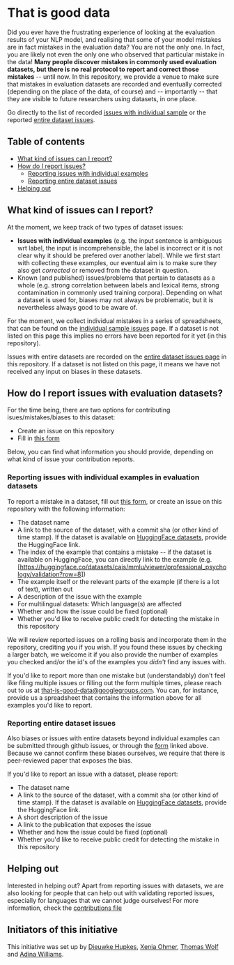 # That is good data

Did you ever have the frustrating experience of looking at the evaluation results of your NLP model, and realising that some of your model mistakes are in fact mistakes in the evaluation data?
You are not the only one.
In fact, you are likely not even the only one who observed that particular mistake in the data!
**Many people discover mistakes in commonly used evaluation datasets, but there is no real protocol to report and correct those mistakes** -- until now.
In this repository, we provide a venue to make sure that mistakes in evaluation datasets are recorded and eventually corrected (depending on the place of the data, of course) and -- importantly -- that they are visible to future researchers using datasets, in one place.

Go directly to the list of recorded [issues with individual sample](sample_issues.md) or the reported [entire dataset issues](dataset_issues.md).

## Table of contents
- [What kind of issues can I report?](https://github.com/huggingface/that_is_good_data#what-kind-of-issues-can-i-report)
- [How do I report issues?](https://github.com/huggingface/that_is_good_data#how-do-i-report-issues-with-evaluation-datasets)
    - [Reporting issues with individual examples](https://github.com/huggingface/that_is_good_data#reporting-issues-with-individual-examples-in-evaluation-datasets)
    - [Reporting entire dataset issues](https://github.com/huggingface/that_is_good_data#reporting-entire-dataset-issues)
- [Helping out](https://github.com/huggingface/that_is_good_data#helping-out)


## What kind of issues can I report?
At the moment, we keep track of two types of dataset issues:
- **Issues with individual examples** (e.g. the input sentence is ambiguous wrt label, the input is incomprehensible, the label is incorrect or it is not clear why it should be prefered over another label). While we first start with collecting these examples, our eventual aim is to make sure they also get *corrected* or removed from the dataset in question.
- Known (and published) issues/problems that pertain to datasets as a whole (e.g. strong correlation between labels and lexical items, strong contamination in commonly used training corpora). Depending on what a dataset is used for, biases may not always be problematic, but it is nevertheless always good to be aware of.

For the moment, we collect individual mistakes in a series of spreadsheets, that can be found on the [individual sample issues](sample_issues.md) page. 
If a dataset is not listed on this page this implies no errors have been reported for it yet (in this repository).

Issues with entire datasets are recorded on the [entire dataset issues page](dataset_issues.md) in this repository. 
If a dataset is not listed on this page, it means we have not received any input on biases in these datasets.

## How do I report issues with evaluation datasets?
For the time being, there are two options for contributing isues/mistakes/biases to this dataset:
- Create an issue on this repository
- Fill in [this form](https://forms.gle/CjhzTsRVQCVghHgC6)

Below, you can find what information you should provide, depending on what kind of issue your contribution reports.

### Reporting issues with individual examples in evaluation datasets
To report a mistake in a dataset, fill out [this form](https://forms.gle/CjhzTsRVQCVghHgC6), or create an issue on this repository with the following information:
- The dataset name
- A link to the source of the dataset, with a commit sha (or other kind of time stamp). If the dataset is available on [HuggingFace datasets](https://huggingface.co/datasets), provide the HuggingFace link.
- The index of the example that contains a mistake -- if the dataset is available on HuggingFace, you can directly link to the example (e.g. [https://huggingface.co/datasets/cais/mmlu/viewer/professional_psychology/validation?row=8])
- The example itself or the relevant parts of the example (if there is a lot of text), written out 
- A description of the issue with the example
- For multilingual datasets: Which language(s) are affected
- Whether and how the issue could be fixed (optional)
- Whether you'd like to receive public credit for detecting the mistake in this repository

We will review reported issues on a rolling basis and incorporate them in the repository, crediting you if you wish.
If you found these issues by checking a larger batch, we welcome it if you also provide the number of examples you checked and/or the id's of the examples you *didn't* find any issues with.

If you'd like to report more than one mistake but (understandably) don't feel like filing multiple issues or filling out the form multiple times, please reach out to us at <that-is-good-data@googlegroups.com>.
You can, for instance, provide us a spreadsheet that contains the information above for all examples you'd like to report.

### Reporting entire dataset issues

Also biases or issues with entire datasets beyond individual examples can be submitted through github issues, or through the [form](https://forms.gle/CjhzTsRVQCVghHgC6) linked above.
Because we cannot confirm these biases ourselves, we require that there is peer-reviewed paper that exposes the bias.

If you'd like to report an issue with a dataset, please report:
- The dataset name
- A link to the source of the dataset, with a commit sha (or other kind of time stamp). If the dataset is available on [HuggingFace datasets](https://huggingface.co/datasets), provide the HuggingFace link.
- A short description of the issue
- A link to the publication that exposes the issue
- Whether and how the issue could be fixed (optional)
- Whether you'd like to receive public credit for detecting the mistake in this repository

## Helping out
Interested in helping out?
Apart from reporting issues with datasets, we are also looking for people that can help out with validating reported issues, especially for languages that we cannot judge ourselves!
For more information, check the [contributions file](CONTRIBUTING.md)

## Initiators of this initiative
This initiative was set up by [Dieuwke Hupkes](https://dieuwkehupkes.nl), [Xenia Ohmer](https://scholar.google.com/citations?user=leBLcgYAAAAJ&hl=en), [Thomas Wolf](https://thomwolf.io/) and [Adina Williams](https://scholar.google.com/citations?user=MUtbKt0AAAAJ&hl=en).
